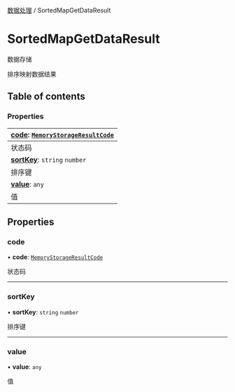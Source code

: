 [数据处理](../groups/数据处理.数据处理.md) / SortedMapGetDataResult

# SortedMapGetDataResult <Badge type="tip" text="Interface" /> <Score text="SortedMapGetDataResult" />

数据存储

排序映射数据结果

## Table of contents

### Properties <Score text="Properties" /> 
| **[code](mw.SortedMapGetDataResult.md#code)**: [`MemoryStorageResultCode`](../enums/mw.MemoryStorageResultCode.md)  |
| :-----|
| 状态码|
| **[sortKey](mw.SortedMapGetDataResult.md#sortkey)**: `string`  `number`  |
| 排序键|
| **[value](mw.SortedMapGetDataResult.md#value)**: `any`  |
| 值|

## Properties

### code <Score text="code" /> 

• **code**: [`MemoryStorageResultCode`](../enums/mw.MemoryStorageResultCode.md)

状态码

___

### sortKey <Score text="sortKey" /> 

• **sortKey**: `string`  `number`

排序键

___

### value <Score text="value" /> 

• **value**: `any`

值
